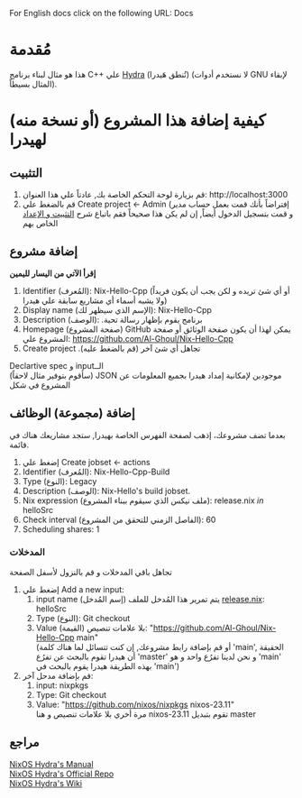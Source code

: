For English docs click on the following URL: Docs

# مُقدمة

هذا هو مثال لبناء برنامج C++ علي [Hydra](https://nixos.wiki/wiki/Hydra) (تُنطق هَيدرا) (لا نستخدم أدوات GNU لإبقاء المثال بسيطاً).

# كيفية إضافة هذا المشروع (أو نسخة منه) لهيدرا

## التثبيت

1. قم بزيارة لوحة التحكم الخاصة بك, عادتاً علي هذا العنوان: http://localhost:3000
2. قم بالضغط علي Create project <- Admin (إفتراضاً بأنك قمت بعمل حساب مدير و قمت بتسجيل الدخول أيضاً, إن لم يكن هذا صحيحاً فقم باتباع
   شرح [التثبيت و الإعداد](https://github.com/NixOS/hydra?tab=readme-ov-file#installation-and-setup) الخاص بهم

## إضافة مشروع

**إقرأ الآتي من اليسار لليمين**

1. Identifier (المُعرف): Nix-Hello-Cpp (أو أي شئ تريده و لكن يجب أن يكون فريداً ولا يشبه أسماء أي مشاريع سابقة علي هيدرا)
2. Display name (الإسم الذي سيظهر لك): Nix-Hello-Cpp
3. Description (الوصف): .برنامج يقوم بإظهار رسالة تحية
4. Homepage (صفحة المشروع) GitHub يمكن لهذا أن يكون صفحة الوثائق أو صفحة المشروع علي: https://github.com/Al-Ghoul/Nix-Hello-Cpp
5. Create project .(قم بالضغط عليه) تجاهل أي شئ آخر

Declartive spec و inputالــ <br>
(سأقوم بتوفير مثال لاحقاً) JSON موجودين لإمكانية إمداد هيدرا بجميع المعلومات عن المشروع في شكل

## إضافة (مجموعة) الوظائف

بعدما تضف مشروعك، إذهب لصفحة الفهرس الخاصة بهيدرا, ستجد مشاريعك هناك في قائمة.

1. إضغط علي Create jobset <- actions
2. Identifier (المُعرف): Nix-Hello-Cpp-Build
3. Type (النوع): Legacy
4. Description (الوصف): Nix-Hello's build jobset.
5. Nix expression (ملف نيكس الذي سيقوم ببناء المشروع): release.nix _in_ helloSrc
6. Check interval (الفاصل الزمني للتحقق من المشروع): 60
7. Scheduling shares: 1<br>

### المدخلات

تجاهل باقي المدخلات و قم بالنزول لأسفل الصفحة

1. إضغط علي Add a new input:
    1. input name (إسم المُدخل) يتم تمرير هذا المُدخل للملف [release.nix](https://github.com/Al-Ghoul/Nix-Hello-Cpp/blob/main/release.nix#L2): helloSrc
    2. Type (النوع): Git checkout
    3. Value (القيمة) بلا علامات تنصيص: "https://github.com/Al-Ghoul/Nix-Hello-Cpp main" <br>
       (أو قم بإضافة رابط مشروعك, إن كنت تتسائل لما هناك كلمة 'main', الحقيقة أن هيدرا تقوم بالبحث عن تفرُع 'master' و نحن لدينا تفرُع واحد و هو 'main' بهذه الطريقة هيدرا يقوم بالبحث في 'main')
2. قم بإضافة مدحل آخر:
    1. input: nixpkgs
    2. Type: Git checkout
    3. Value: "https://github.com/nixos/nixpkgs nixos-23.11" <br>
       مرة أخري بلا علامات تنصيص و هنا nixos-23.11 تقوم بتبديل master

## مراجع

[NixOS Hydra's Manual](https://hydra.nixos.org/build/196107287/download/1/hydra/introduction.html) <br>
[NixOS Hydra's Official Repo](https://github.com/NixOS/hydra) <br>
[NixOS Hydra's Wiki](https://nixos.wiki/wiki/Hydra)
